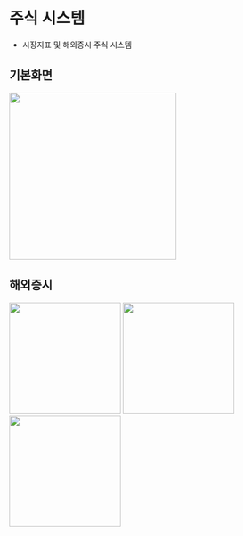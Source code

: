 # 주식 시스템
- 시장지표 및 해외증시 주식 시스템


기본화면
----------
<div>
<img width="300" src="https://user-images.githubusercontent.com/58851760/103439407-f9c61d00-4c7f-11eb-8db1-c21eb99da20a.JPG"></img>
</div>

해외증시
----------
<div>
<img width="200" src="https://user-images.githubusercontent.com/58851760/103439423-1c583600-4c80-11eb-9c89-acd193fbd964.JPG"></img>
<img width="200" src="https://user-images.githubusercontent.com/58851760/103439434-3d208b80-4c80-11eb-859d-7617a0a80f27.JPG"></img>
<img width="200" src="https://user-images.githubusercontent.com/58851760/103439436-401b7c00-4c80-11eb-9398-00d28c4fe335.JPG"></img>
</div>

